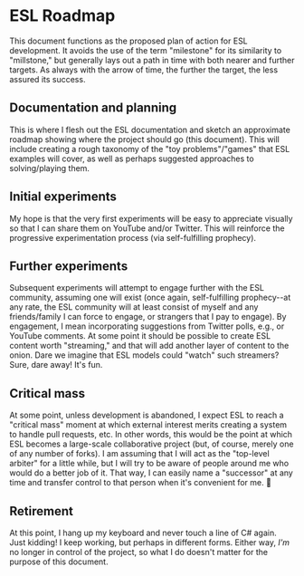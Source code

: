 # ESL Roadmap

This document functions as the proposed plan of action for ESL development.  It
avoids the use of the term "milestone" for its similarity to "millstone," but
generally lays out a path in time with both nearer and further targets.  As
always with the arrow of time, the further the target, the less assured its
success.

## Documentation and planning

This is where I flesh out the ESL documentation and sketch an approximate
roadmap showing where the project should go (this document).  This will include
creating a rough taxonomy of the "toy problems"/"games" that ESL examples will
cover, as well as perhaps suggested approaches to solving/playing them.

## Initial experiments

My hope is that the very first experiments will be easy to appreciate visually
so that I can share them on YouTube and/or Twitter.  This will reinforce the
progressive experimentation process (via self-fulfilling prophecy).

## Further experiments

Subsequent experiments will attempt to engage further with the ESL community,
assuming one will exist (once again, self-fulfilling prophecy--at any rate, the
ESL community will at least consist of myself and any friends/family I can force
to engage, or strangers that I pay to engage).  By engagement, I mean
incorporating suggestions from Twitter polls, e.g., or YouTube comments.  At
some point it should be possible to create ESL content worth "streaming," and
that will add another layer of content to the onion.  Dare we imagine that ESL
models could "watch" such streamers?  Sure, dare away!  It's fun.

## Critical mass

At some point, unless development is abandoned, I expect ESL to reach a
"critical mass" moment at which external interest merits creating a system to
handle pull requests, etc.  In other words, this would be the point at which
ESL becomes a large-scale collaborative project (but, of course, merely one of
any number of forks).  I am assuming that I will act as the "top-level arbiter"
for a little while, but I will try to be aware of people around me who would do
a better job of it.  That way, I can easily name a "successor" at any time and
transfer control to that person when it's convenient for me.  🐇

## Retirement

At this point, I hang up my keyboard and never touch a line of C# again.  Just
kidding!  I keep working, but perhaps in different forms.  Either way, *I'm*
no longer in control of the project, so what I do doesn't matter for the purpose
of this document.
